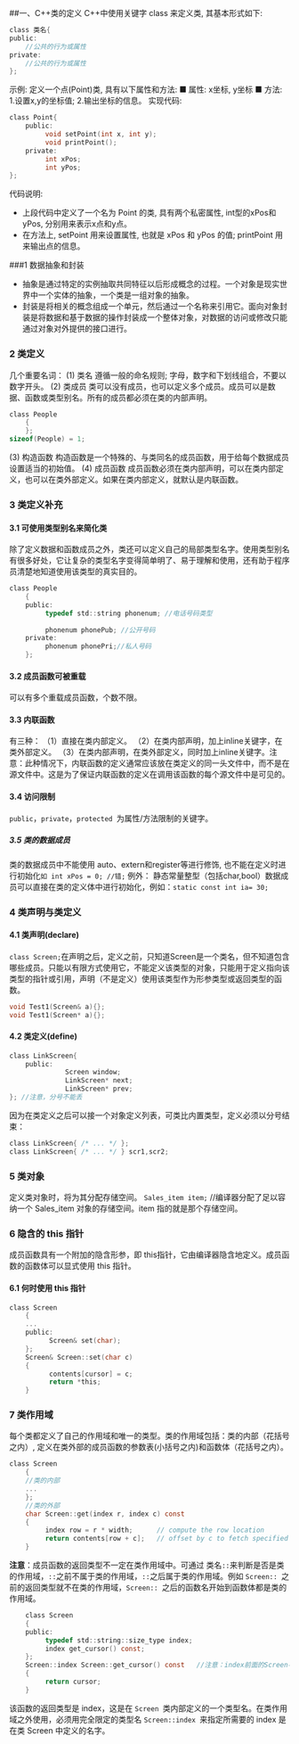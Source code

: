 ##一、C++类的定义
 C++中使用关键字 class 来定义类, 其基本形式如下:
```c
class 类名{
public:
	//公共的行为或属性 
private:
	//公共的行为或属性
};
```
示例:
     定义一个点(Point)类, 具有以下属性和方法:
     ■ 属性: x坐标, y坐标
     ■ 方法: 1.设置x,y的坐标值; 2.输出坐标的信息。
实现代码:
```c
class Point{
    public:
	     void setPoint(int x, int y);
	     void printPoint();
	private:
	     int xPos;
	     int yPos;
};  
```
代码说明:

* 上段代码中定义了一个名为 Point 的类, 具有两个私密属性, int型的xPos和yPos, 分别用来表示x点和y点。
* 在方法上, setPoint 用来设置属性, 也就是 xPos 和 yPos 的值; printPoint 用来输出点的信息。    

###1 数据抽象和封装
* 抽象是通过特定的实例抽取共同特征以后形成概念的过程。一个对象是现实世界中一个实体的抽象，一个类是一组对象的抽象。
* 封装是将相关的概念组成一个单元，然后通过一个名称来引用它。面向对象封装是将数据和基于数据的操作封装成一个整体对象，对数据的访问或修改只能通过对象对外提供的接口进行。
### 2 类定义
几个重要名词：
(1) 类名
     遵循一般的命名规则; 字母，数字和下划线组合，不要以数字开头。
(2) 类成员
     类可以没有成员，也可以定义多个成员。成员可以是数据、函数或类型别名。所有的成员都必须在类的内部声明。
```c
class People
	{
	};
sizeof(People) = 1; 
```
(3) 构造函数
     构造函数是一个特殊的、与类同名的成员函数，用于给每个数据成员设置适当的初始值。
(4) 成员函数
     成员函数必须在类内部声明，可以在类内部定义，也可以在类外部定义。如果在类内部定义，就默认是内联函数。
 
### 3 类定义补充
#### 3.1 可使用类型别名来简化类
  除了定义数据和函数成员之外，类还可以定义自己的局部类型名字。使用类型别名有很多好处，它让复杂的类型名字变得简单明了、易于理解和使用，还有助于程序员清楚地知道使用该类型的真实目的。
```c
class People
	{ 
	public: 
	     typedef std::string phonenum; //电话号码类型
	 
	     phonenum phonePub; //公开号码
	private:      
	     phonenum phonePri;//私人号码
	}; 
```
#### 3.2 成员函数可被重载
  可以有多个重载成员函数，个数不限。
#### 3.3 内联函数
  有三种：
（1）直接在类内部定义。
（2）在类内部声明，加上inline关键字，在类外部定义。
（3）在类内部声明，在类外部定义，同时加上inline关键字。注意：此种情况下，内联函数的定义通常应该放在类定义的同一头文件中，而不是在源文件中。这是为了保证内联函数的定义在调用该函数的每个源文件中是可见的。
#### 3.4 访问限制
`public`，`private`，`protected `为属性/方法限制的关键字。
##### 3.5 类的数据成员
类的数据成员中不能使用 auto、extern和register等进行修饰, 也不能在定义时进行初始化`如 int xPos = 0; //错;`
例外：
          静态常量整型（包括char,bool）数据成员可以直接在类的定义体中进行初始化，例如：`static const int ia= 30; `
 
### 4 类声明与类定义
#### 4.1 类声明(declare)
`class Screen;`在声明之后，定义之前，只知道Screen是一个类名，但不知道包含哪些成员。只能以有限方式使用它，不能定义该类型的对象，只能用于定义指向该类型的指针或引用，声明（不是定义）使用该类型作为形参类型或返回类型的函数。
```c
void Test1(Screen& a){};
void Test1(Screen* a){};
```

#### 4.2 类定义(define)

```c
class LinkScreen{
	public:
	          Screen window;
	          LinkScreen* next;
	          LinkScreen* prev;
}; //注意，分号不能丢
```
因为在类定义之后可以接一个对象定义列表，可类比内置类型，定义必须以分号结束：
```c
class LinkScreen{ /* ... */ };
class LinkScreen{ /* ... */ } scr1,scr2; 
```   
### 5 类对象
 定义类对象时，将为其分配存储空间。
`Sales_item item;` //编译器分配了足以容纳一个 Sales_item 对象的存储空间。item 指的就是那个存储空间。
 
### 6 隐含的 this 指针 
 成员函数具有一个附加的隐含形参，即 this指针，它由编译器隐含地定义。成员函数的函数体可以显式使用 this 指针。
#### 6.1 何时使用 this 指针

```c
class Screen 
	{
	...
	public:
	      Screen& set(char);
	};
	Screen& Screen::set(char c) 
	{
	      contents[cursor] = c;
	      return *this;
	}
```
### 7 类作用域
每个类都定义了自己的作用域和唯一的类型。类的作用域包括：类的内部（花括号之内）, 定义在类外部的成员函数的参数表(小括号之内)和函数体（花括号之内）。
```c
class Screen 
	{ 
	//类的内部
	...
	}; 
	//类的外部
	char Screen::get(index r, index c) const
	{
	     index row = r * width;      // compute the row location
	     return contents[row + c];   // offset by c to fetch specified character
	} 
```
**注意**：成员函数的返回类型不一定在类作用域中。可通过 类名`::`来判断是否是类的作用域，`::`之前不属于类的作用域，`::`之后属于类的作用域。例如
`Screen:: `之前的返回类型就不在类的作用域，`Screen:: `之后的函数名开始到函数体都是类的作用域。
```c
	class Screen 
	{ 
	public: 
	     typedef std::string::size_type index; 
	     index get_cursor() const; 
	}; 
	Screen::index Screen::get_cursor() const   //注意：index前面的Screen不能少
	{ 
	     return cursor; 
	} 
```
  该函数的返回类型是 index，这是在 `Screen `类内部定义的一个类型名。在类作用域之外使用，必须用完全限定的类型名 `Screen::index `来指定所需要的 index 是在类 Screen 中定义的名字。